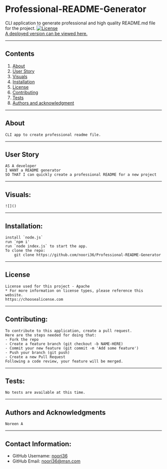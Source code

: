 # Professional-README-Generator
  CLI application to generate professional and high quality README.md file for the project.
  [![License](https://img.shields.io/badge/License-Apache%202.0-blue.svg)](https://opensource.org/licenses/Apache-2.0)
  <br>[A deployed version can be viewed here.](https://github.com/noori36/Professional-README-Generator)
  
  ---
  ## Contents
  1. [About](#about)
  2. [User Story](#user%20story)
  3. [Visuals](#visuals)
  4. [Installation](#installation)
  5. [License](#license)
  6. [Contributing](#contributing)
  7. [Tests](#tests)
  8. [Authors and acknowledgment](#authors%20and%20acknowledgment)
  ---
  ## About
    CLI app to create professional readme file.
  ---
  ## User Story
  ```
  AS A developer
  I WANT a README generator
  SO THAT I can quickly create a professional README for a new project
  ```
    
  ---
  ## Visuals:
    ![]()
  ---
  ## Installation:
    install `node.js` 
    run `npm i'
    run `node index.js` to start the app.
    To clone the repo:
        git clone https://github.com/noori36/Professional-README-Generator
    
  ---
  ## License
    License used for this project - Apache
    * For more information on license types, please reference this website.
    https://choosealicense.com
  ---
  ## Contributing:
    
    To contribute to this application, create a pull request.
    Here are the steps needed for doing that:
    - Fork the repo
    - Create a feature branch (git checkout -b NAME-HERE)
    - Commit your new feature (git commit -m 'Add some feature')
    - Push your branch (git push)
    - Create a new Pull Request
    Following a code review, your feature will be merged.
  ---
  ## Tests:
    No tests are available at this time.
  ---
  ## Authors and Acknowledgments
    Noreen A
  ---
  ## Contact Information:
  * GitHub Username: [noori36](https://github.com/noori36)
  * GitHub Email: noori36@msn.com
